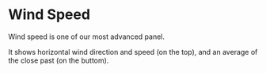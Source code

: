 # Wind Speed #

Wind speed is one of our most advanced panel.

It shows horizontal wind direction and speed (on the top), and an average of the close past (on the buttom).